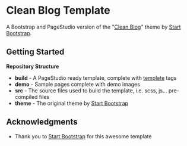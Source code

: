 # Clean Blog Template

A Bootstrap and PageStudio version of the "[Clean Blog](https://github.com/BlackrockDigital/startbootstrap-clean-blog/)" theme by [Start Bootstrap](https://startbootstrap.com/).

## Getting Started 

**Repository Structure**

* **build** - A PageStudio ready template, complete with [template](http://developers.pagestudiocms.com/general/themes.html) tags
* **demo** - Sample pages complete with demo images
* **src** - The source files used to build the template, i.e. scss, js... pre-compiled files
* **theme** - The original theme by [Start Bootstrap](https://startbootstrap.com/)

## Acknowledgments

* Thank you to [Start Bootstrap](https://startbootstrap.com/) for this awesome template